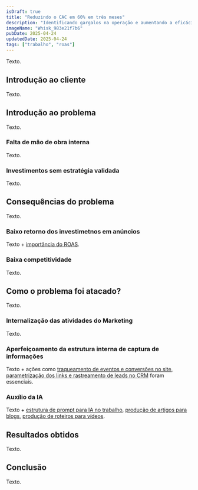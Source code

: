 ```yaml
---
isDraft: true
title: "Reduzindo o CAC em 60% em três meses"
description: "Identificando gargalos na operação e aumentando a eficácia dos investimentos em anúncios."
imageName: "Whisk_983e21f7b6"
pubDate: 2025-04-24
updatedDate: 2025-04-24
tags: ["trabalho", "roas"]
---
```


Texto.

## Introdução ao cliente

Texto.

## Introdução ao problema

Texto.

### Falta de mão de obra interna

Texto.

### Investimentos sem estratégia validada

Texto.

## Consequências do problema

Texto.

### Baixo retorno dos investimetnos em anúncios

Texto + [importância do ROAS](/trabalhos/obtendo-o-roas-de-campanhas-publicitarias).

### Baixa competitividade

Texto.

## Como o problema foi atacado?

Texto.

### Internalização das atividades do Marketing

Texto.

### Aperfeiçoamento da estrutura interna de captura de informações

Texto + ações como [traqueamento de eventos e conversões no site, parametrização dos links e rastreamento de leads no CRM](/trabalhos/obtendo-o-roas-de-campanhas-publicitarias) foram essenciais.

### Auxílio da IA

Texto + [estrutura de prompt para IA no trabalho](/portfolio/estrutura-de-prompt-para-ia), [produção de artigos para blogs](/portfolio/producao-textual-para-blog-com-ia), [produção de roteiros para vídeos](/portfolio/producao-de-roteiros-para-videos-no-youtube-com-ia).

## Resultados obtidos

Texto.

## Conclusão

Texto.